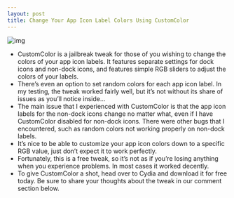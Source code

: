 ```yaml
---
layout: post
title: Change Your App Icon Label Colors Using CustomColor
---
```

![img](http://media.idownloadblog.com/wp-content/uploads/2011/11/CustomColor.jpg)
* CustomColor is a jailbreak tweak for those of you wishing to change the colors of your app icon labels. It features separate settings for dock icons and non-dock icons, and features simple RGB sliders to adjust the colors of your labels.
* There’s even an option to set random colors for each app icon label. In my testing, the tweak worked fairly well, but it’s not without its share of issues as you’ll notice inside…
* The main issue that I experienced with CustomColor is that the app icon labels for the non-dock icons change no matter what, even if I have CustomColor disabled for non-dock icons. There were other bugs that I encountered, such as random colors not working properly on non-dock labels.
* It’s nice to be able to customize your app icon colors down to a specific RGB value, just don’t expect it to work perfectly.
* Fortunately, this is a free tweak, so it’s not as if you’re losing anything when you experience problems. In most cases it worked decently.
* To give CustomColor a shot, head over to Cydia and download it for free today. Be sure to share your thoughts about the tweak in our comment section below.

